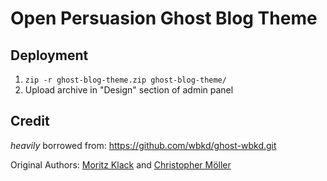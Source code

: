 # Open Persuasion Ghost Blog Theme

## Deployment

1. `zip -r ghost-blog-theme.zip ghost-blog-theme/`
2. Upload archive in "Design" section of admin panel

## Credit

*heavily* borrowed from:
https://github.com/wbkd/ghost-wbkd.git

Original Authors:
[Moritz Klack](http://twitter.com/moklick) and [Christopher Möller](http://twitter.com/chrtze)

